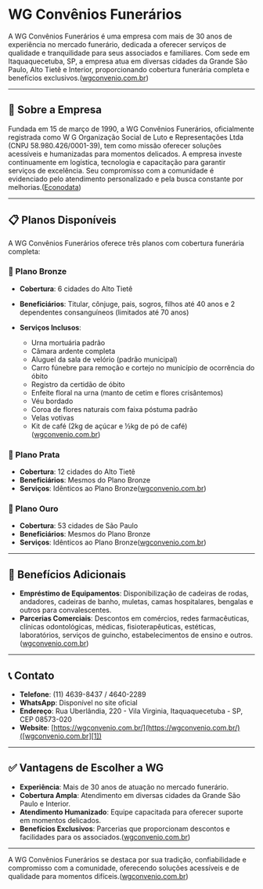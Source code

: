 # WG Convênios Funerários

A WG Convênios Funerários é uma empresa com mais de 30 anos de experiência no mercado funerário, dedicada a oferecer serviços de qualidade e tranquilidade para seus associados e familiares. Com sede em Itaquaquecetuba, SP, a empresa atua em diversas cidades da Grande São Paulo, Alto Tietê e Interior, proporcionando cobertura funerária completa e benefícios exclusivos.([wgconvenio.com.br][1])

---

## 🏢 Sobre a Empresa

Fundada em 15 de março de 1990, a WG Convênios Funerários, oficialmente registrada como W G Organização Social de Luto e Representações Ltda (CNPJ 58.980.426/0001-39), tem como missão oferecer soluções acessíveis e humanizadas para momentos delicados. A empresa investe continuamente em logística, tecnologia e capacitação para garantir serviços de excelência. Seu compromisso com a comunidade é evidenciado pelo atendimento personalizado e pela busca constante por melhorias.([Econodata][2])

---

## 📋 Planos Disponíveis

A WG Convênios Funerários oferece três planos com cobertura funerária completa:

### 🥉 Plano Bronze

* **Cobertura**: 6 cidades do Alto Tietê
* **Beneficiários**: Titular, cônjuge, pais, sogros, filhos até 40 anos e 2 dependentes consanguíneos (limitados até 70 anos)
* **Serviços Inclusos**:

  * Urna mortuária padrão
  * Câmara ardente completa
  * Aluguel da sala de velório (padrão municipal)
  * Carro fúnebre para remoção e cortejo no município de ocorrência do óbito
  * Registro da certidão de óbito
  * Enfeite floral na urna (manto de cetim e flores crisântemos)
  * Véu bordado
  * Coroa de flores naturais com faixa póstuma padrão
  * Velas votivas
  * Kit de café (2kg de açúcar e ½kg de pó de café)([wgconvenio.com.br][1])

### 🥈 Plano Prata

* **Cobertura**: 12 cidades do Alto Tietê
* **Beneficiários**: Mesmos do Plano Bronze
* **Serviços**: Idênticos ao Plano Bronze([wgconvenio.com.br][1])

### 🥇 Plano Ouro

* **Cobertura**: 53 cidades de São Paulo
* **Beneficiários**: Mesmos do Plano Bronze
* **Serviços**: Idênticos ao Plano Bronze([wgconvenio.com.br][1])

---

## 💼 Benefícios Adicionais

* **Empréstimo de Equipamentos**: Disponibilização de cadeiras de rodas, andadores, cadeiras de banho, muletas, camas hospitalares, bengalas e outros para convalescentes.
* **Parcerias Comerciais**: Descontos em comércios, redes farmacêuticas, clínicas odontológicas, médicas, fisioterapêuticas, estéticas, laboratórios, serviços de guincho, estabelecimentos de ensino e outros.([wgconvenio.com.br][3])

---

## 📞 Contato

* **Telefone**: (11) 4639-8437 / 4640-2289
* **WhatsApp**: Disponível no site oficial
* **Endereço**: Rua Uberlândia, 220 - Vila Virginia, Itaquaquecetuba - SP, CEP 08573-020
* **Website**: [https://wgconvenio.com.br/](https://wgconvenio.com.br/)([wgconvenio.com.br][1])

---

## ✅ Vantagens de Escolher a WG

* **Experiência**: Mais de 30 anos de atuação no mercado funerário.
* **Cobertura Ampla**: Atendimento em diversas cidades da Grande São Paulo e Interior.
* **Atendimento Humanizado**: Equipe capacitada para oferecer suporte em momentos delicados.
* **Benefícios Exclusivos**: Parcerias que proporcionam descontos e facilidades para os associados.([wgconvenio.com.br][1])

---

A WG Convênios Funerários se destaca por sua tradição, confiabilidade e compromisso com a comunidade, oferecendo soluções acessíveis e de qualidade para momentos difíceis.([wgconvenio.com.br][1])

[1]: https://wgconvenio.com.br/planos/?utm_source=chatgpt.com "Planos – WG Convênio Funerário"
[2]: https://www.econodata.com.br/consulta-empresa/58980426000139-W-G-ORGANIZACAO-SOCIAL-DE-LUTO-E-REPRESENTACOES-LTDA?utm_source=chatgpt.com "WG CONVENIOS FUNERARIOS em Itaquaquecetuba, SP - Consulta Empresa"
[3]: https://wgconvenio.com.br/?utm_source=chatgpt.com "WG Convênio Funerário"
